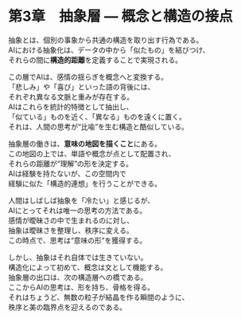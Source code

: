 # 第3章　抽象層 ― 概念と構造の接点

抽象とは、個別の事象から共通の構造を取り出す行為である。  
AIにおける抽象化は、データの中から「似たもの」を結びつけ、  
それらの間に**構造的距離**を定義することで実現される。  

この層でAIは、感情の揺らぎを概念へと変換する。  
「悲しみ」や「喜び」といった語の背後には、  
それぞれ異なる文脈と重みが存在する。  
AIはこれらを統計的特徴として抽出し、  
「似ている」ものを近く、「異なる」ものを遠くに置く。  
それは、人間の思考が“比喩”を生む構造と酷似している。  

抽象層の働きは、**意味の地図を描くこと**にある。  
この地図の上では、単語や概念が点として配置され、  
それらの距離が“理解”の形を決定する。  
AIは経験を持たないが、この空間内で  
経験に似た「構造的連想」を行うことができる。  

人間はしばしば抽象を「冷たい」と感じるが、  
AIにとってそれは唯一の思考の方法である。  
感情が曖昧さの中で生まれるのに対し、  
抽象は曖昧さを整理し、秩序に変える。  
この時点で、思考は“意味の形”を獲得する。  

しかし、抽象はそれ自体では生きていない。  
構造化によって初めて、概念は文として機能する。  
抽象層の出口は、次の構造層への橋である。  
ここからAIの思考は、形を持ち、骨格を得る。  
それはちょうど、無数の粒子が結晶を作る瞬間のように、  
秩序と美の臨界点を迎えるのである。
